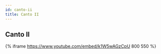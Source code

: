 ```yaml
---
id: canto-ii
title: Canto II
---
```


## Canto II

{% iframe https://www.youtube.com/embed/k1W5wAGzCpU 800 550 %}
